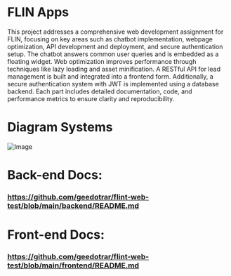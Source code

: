 # FLIN Apps
This project addresses a comprehensive web development assignment for FLIN, focusing on key areas such as chatbot implementation, webpage optimization, API development and deployment, and secure authentication setup. The chatbot answers common user queries and is embedded as a floating widget. Web optimization improves performance through techniques like lazy loading and asset minification. A RESTful API for lead management is built and integrated into a frontend form. Additionally, a secure authentication system with JWT is implemented using a database backend. Each part includes detailed documentation, code, and performance metrics to ensure clarity and reproducibility.



# Diagram Systems
![Image](https://github.com/user-attachments/assets/0fdd8089-157d-423f-becf-e7dc7e3d762f)

# Back-end Docs: 
### https://github.com/geedotrar/flint-web-test/blob/main/backend/README.md
# Front-end Docs: 
### https://github.com/geedotrar/flint-web-test/blob/main/frontend/README.md
